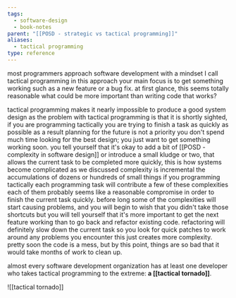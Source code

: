 ```yaml
---
tags:
  - software-design
  - book-notes
parent: "[[POSD - strategic vs tactical programming]]"
aliases:
  - tactical programming
type: reference
---
```

most programmers approach software development with a mindset I call tactical programming in this approach your main focus is to get something working such as a new feature or a bug fix. at first glance, this seems totally reasonable what could be more important than writing code that works?

tactical programming makes it nearly impossible to produce a good system design as the problem with tactical programming is that it is shortly sighted, if you are programming tactically you are trying to finish a task as quickly as possible as a result planning for the future is not a priority you don't spend much time looking for the best design; you just want to get something working soon. you tell yourself that it's okay to add a bit of [[POSD - complexity in software design]] or introduce a small kludge or two, that allows the current task to be completed more quickly, this is how systems become complicated as we discussed complexity is incremental the accumulations of dozens or hundreds of small things if you programming tactically each programming task will contribute a few of these complexities each of them probably seems like a reasonable compromise in order to finish the current task quickly. before long some of the complexities will start causing problems, and you will begin to wish that you didn't take those shortcuts but you will tell yourself that it's more important to get the next feature working than to go back and refactor existing code. refactoring will definitely slow down the current task so you look for quick patches to work around any problems you encounter this just creates more complexity. pretty soon the code is a mess, but by this point, things are so bad that it would take months of work to clean up.

almost every software development organization has at least one developer who takes tactical programming to the extreme: **a [[tactical tornado]]**.

![[tactical tornado]]